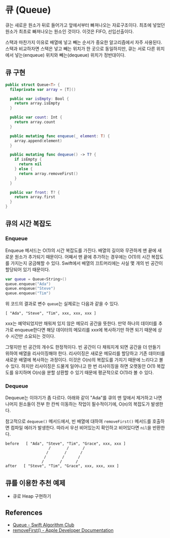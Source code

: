 # 큐 (Queue)

큐는 새로운 원소가 뒤로 들어가고 앞에서부터 빠져나오는 자료구조이다. 최초에 넣었던 원소가 최초로 빠져나오는 원소인 것이다. 이것은 FIFO, 선입선출이다.

스택과 마찬가지 이유로 배열에 넣고 빼는 순서가 중요한 알고리즘에서 자주 사용된다. 스택과 비교하자면 스택은 넣고 빼는 위치가 한 곳으로 동일하지만, 큐는 서로 다른 위치에서 넣는(enqueue) 위치와 빼는(dequeue) 위치가 정반대이다.

## 큐 구현

```swift
public struct Queue<T> {
  fileprivate var array = [T]()

  public var isEmpty: Bool {
    return array.isEmpty
  }

  public var count: Int {
    return array.count
  }

  public mutating func enqueue(_ element: T) {
    array.append(element)
  }

  public mutating func dequeue() -> T? {
    if isEmpty {
      return nil
    } else {
      return array.removeFirst()
    }
  }

  public var front: T? {
    return array.first
  }
}
```

## 큐의 시간 복잡도

### Enqueue

Enqueue 메서드는 O(1)의 시간 복잡도를 가진다. 배열의 길이와 무관하게 맨 끝에 새로운 원소가 추가되기 때문이다. 어째서 맨 끝에 추가하는 경우에는 O(1)의 시간 복잡도를 가지는지 궁금해할 수 있다. Swift에서 배열의 끄트머리에는 사실 몇 개의 빈 공간이 할당되어 있기 때문이다.

```swift
var queue = Queue<String>()
queue.enqueue("Ada")
queue.enqueue("Steve")
queue.enqueue("Tim")
```

위 코드의 결과로 변수 `queue`는 실제로는 다음과 같을 수 있다.

```
[ "Ada", "Steve", "Tim", xxx, xxx, xxx ]
```

xxx는 예약되었지만 채워져 있지 않은 메모리 공간을 뜻한다. 만약 하나의 데이터를 추가로 enqueue한다면 해당 데이터의 메모리를 xxx에 복사하기만 하면 되기 때문에 상수 시간만 소요되는 것이다.

그렇지만 빈 공간의 개수도 한정적이다. 빈 공간이 다 채워지게 되면 공간을 더 만들기 위하여 배열을 리사이징해야 한다. 리사이징은 새로운 메모리를 할당하고 기존 데이터를 새로운 배열에 복사하는 과정이다. 이것은 O(n)의 복잡도를 가지기 때문에 느리다고 볼 수 있다. 하지만 리사이징은 드물게 일어나고 한 번 리사이징을 하면 오랫동안 O(1) 복잡도를 유지하며 O(n)을 분할 상환할 수 있기 때문에 평균적으로 O(1)라 볼 수 있다.

### Dequeue

Dequeue는 이야기가 좀 다르다. 아래와 같이 "Ada"를 큐의 맨 앞에서 제거하고 나면 나머지 원소들이 전부 한 칸씩 이동하는 작업이 필수적이기에, O(n)의 복잡도가 발생한다.

참고적으로 `dequeue()` 메서드에서, 빈 배열에 대하여 `removeFirst()` 메서드를 호출하면 컴파일 에러가 발생한다. 따라서 우선 비어있는지 확인하고 비어있다면 `nil`을 반환한다.

```
before   [ "Ada", "Steve", "Tim", "Grace", xxx, xxx ]
                   /       /      /
                  /       /      /
                 /       /      /
                /       /      /
after   [ "Steve", "Tim", "Grace", xxx, xxx, xxx ]
```

## 큐를 이용한 추천 예제

- 큐로 Heap 구현하기

## References

- [Queue - Swift Algorithm Club](https://github.com/raywenderlich/swift-algorithm-club/blob/master/Queue/README.markdown)
- [removeFirst() - Apple Developer Documentation](https://developer.apple.com/documentation/swift/array/2884646-removefirst)
